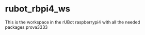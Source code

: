 # rubot_rbpi4_ws

This is the workspace in the rUBot raspberrypi4 with all the needed packages
prova3333
